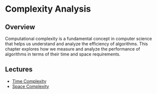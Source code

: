 # Complexity Analysis

## Overview

Computational complexity is a fundamental concept in computer science that helps us understand and analyze the efficiency of algorithms. This chapter explores how we measure and analyze the performance of algorithms in terms of their time and space requirements.


## Lectures

* [Time Complexity](time_complexity.md)
* [Space Complexity](space_complexity.md)
 
